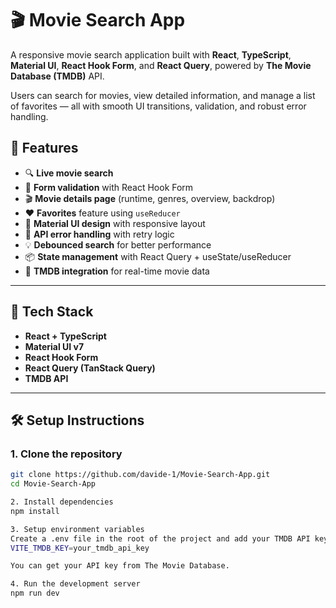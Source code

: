 # 🎬 Movie Search App

A responsive movie search application built with **React**, **TypeScript**, **Material UI**, **React Hook Form**, and **React Query**, powered by **The Movie Database (TMDB)** API.

Users can search for movies, view detailed information, and manage a list of favorites — all with smooth UI transitions, validation, and robust error handling.

## 🚀 Features

- 🔍 **Live movie search**
- 🧾 **Form validation** with React Hook Form
- 🎬 **Movie details page** (runtime, genres, overview, backdrop)
- ❤️ **Favorites** feature using `useReducer`
- 💎 **Material UI design** with responsive layout
- 🔁 **API error handling** with retry logic
- 💡 **Debounced search** for better performance
- 📦 **State management** with React Query + useState/useReducer
- 🎥 **TMDB integration** for real-time movie data

---

## 🧪 Tech Stack

- **React + TypeScript**
- **Material UI v7**
- **React Hook Form**
- **React Query (TanStack Query)**
- **TMDB API**

---

## 🛠️ Setup Instructions

### 1. Clone the repository

```bash
git clone https://github.com/davide-1/Movie-Search-App.git
cd Movie-Search-App

2. Install dependencies
npm install

3. Setup environment variables
Create a .env file in the root of the project and add your TMDB API key:
VITE_TMDB_KEY=your_tmdb_api_key

You can get your API key from The Movie Database.

4. Run the development server
npm run dev